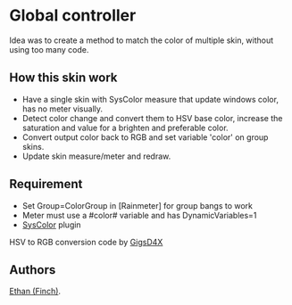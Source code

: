 # Global controller
Idea was to create a method to match the color of multiple skin, without using too many code.

## How this skin work
* Have a single skin with SysColor measure that update windows color, has no meter visually.
* Detect color change and convert them to HSV base color, increase the saturation and value for a brighten and preferable color.
* Convert output color back to RGB and set variable 'color' on group skins.
* Update skin measure/meter and redraw.

## Requirement
* Set Group=ColorGroup in [Rainmeter] for group bangs to work
* Meter must use a #color# variable and has DynamicVariables=1
* [SysColor](https://forum.rainmeter.net/viewtopic.php?t=14202) plugin

HSV to RGB conversion code by [GigsD4X](https://gist.github.com/GigsD4X)
## Authors
[Ethan (Finch)](https://github.com/callmeEthan).  
